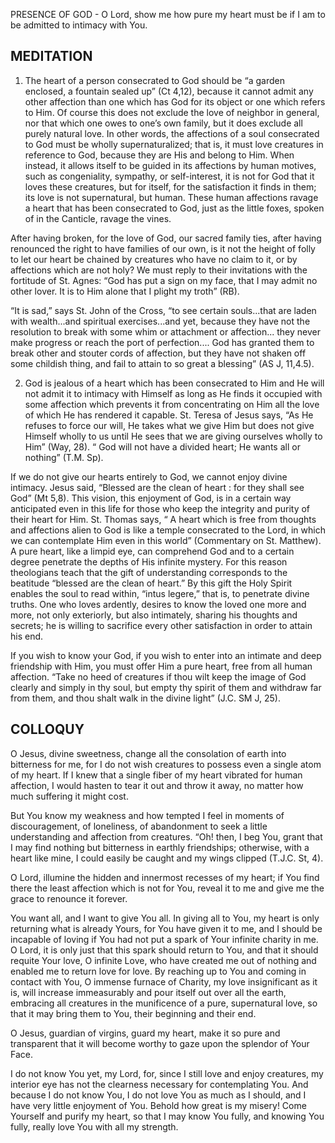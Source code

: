 PRESENCE OF GOD - O Lord, show me how pure my heart must be if I am to be admitted to intimacy with You.

## MEDITATION

1. The heart of a person consecrated to God should be “a garden enclosed, a fountain sealed up” (Ct 4,12), because it cannot admit any other affection than one which has God for its object or one which refers to Him. Of course this does not exclude the love of neighbor in general, nor that which one owes to one’s own family, but it does exclude all purely natural love. In other words, the affections of a soul consecrated to God must be wholly supernaturalized; that is, it must love creatures in reference to God, because they are His and belong to Him. When instead, it allows itself to be guided in its affections by human motives, such as congeniality, sympathy, or self-interest, it is not for God that it loves these creatures, but for itself, for the satisfaction it finds in them; its love is not supernatural, but human. These human affections ravage a heart that has been consecrated to God, just as the little foxes, spoken of in the Canticle, ravage the vines.

After having broken, for the love of God, our sacred family ties, after having renounced the right to have families of our own, is it not the height of folly to let our heart be chained by creatures who have no claim to it, or by affections which are not holy? We must reply to their invitations with the fortitude of St. Agnes: “God has put a sign on my face, that I may admit no other lover. It is to Him alone that I plight my troth” (RB).

“It is sad,” says St. John of the Cross, “to see certain souls...that are laden with wealth...and spiritual exercises...and yet, because they have not the resolution to break with some whim or attachment or affection... they never make progress or reach the port of perfection.... God has granted them to break other and stouter cords of affection, but they have not shaken off some childish thing, and fail to attain to so great a blessing” (AS J, 11,4.5).

2. God is jealous of a heart which has been consecrated to Him and He will not admit it to intimacy with Himself as long as He finds it occupied with some affection which prevents it from concentrating on Him all the love of which He has rendered it capable. St. Teresa of Jesus says, “As He refuses to force our will, He takes what we give Him but does not give Himself wholly to us until He sees that we are giving ourselves wholly to Him” (Way, 28). “ God will not have a divided heart; He wants all or nothing” (T.M. Sp).

If we do not give our hearts entirely to God, we cannot enjoy divine intimacy. Jesus said, “Blessed are the clean of heart : for they shall see God” (Mt 5,8). This vision, this enjoyment of God, is in a certain way anticipated even in this life for those who keep the integrity and purity of their heart for Him. St. Thomas says, “ A heart which is free from thoughts and affections alien to God is like a temple consecrated to the Lord, in which we can contemplate Him even in this world” (Commentary on St. Matthew). A pure heart, like a limpid eye, can comprehend God and to a certain degree penetrate the depths of His infinite mystery. For this reason theologians teach that the gift of understanding corresponds to the beatitude “blessed are the clean of heart.” By this gift the Holy Spirit enables the soul to read within, “intus legere,” that is, to penetrate divine truths. One who loves ardently, desires to know the loved one more and more, not only exteriorly, but also intimately, sharing his thoughts and secrets; he is willing to sacrifice every other satisfaction in order to attain his end.

If you wish to know your God, if you wish to enter into an intimate and deep friendship with Him, you must offer Him a pure heart, free from all human affection. “Take no heed of creatures if thou wilt keep the image of God clearly and simply in thy soul, but empty thy spirit of them and withdraw far from them, and thou shalt walk in the divine light” (J.C. SM J, 25).

## COLLOQUY

O Jesus, divine sweetness, change all the consolation of earth into bitterness for me, for I do not wish creatures to possess even a single atom of my heart. If I knew that a single fiber of my heart vibrated for human affection, I would hasten to tear it out and throw it away, no matter how much suffering it might cost.

But You know my weakness and how tempted I feel in moments of discouragement, of loneliness, of abandonment to seek a little understanding and affection from creatures. “Oh! then, I beg You, grant that I may find nothing but bitterness in earthly friendships; otherwise, with a heart like mine, I could easily be caught and my wings clipped (T.J.C. St, 4).

O Lord, illumine the hidden and innermost recesses of my heart; if You find there the least affection which is not for You, reveal it to me and give me the grace to renounce it forever.

You want all, and I want to give You all. In giving all to You, my heart is only returning what is already Yours, for You have given it to me, and I should be incapable of loving if You had not put a spark of Your infinite charity in me. O Lord, it is only just that this spark should return to You, and that it should requite Your love, O infinite Love, who have created me out of nothing and enabled me to return love for love. By reaching up to You and coming in contact with You, O immense furnace of Charity, my love insignificant as it is, will increase immeasurably and pour itself out over all the earth, embracing all creatures in the munificence of a pure, supernatural love, so that it may bring them to You, their beginning and their end.

O Jesus, guardian of virgins, guard my heart, make it so pure and transparent that it will become worthy to gaze upon the splendor of Your Face.

I do not know You yet, my Lord, for, since I still love and enjoy creatures, my interior eye has not the clearness necessary for  contemplating You. And because I do not know You, I do not love You as much as I should, and I have very little enjoyment of You. Behold how great is my misery! Come Yourself and purify my heart, so that I may know You fully, and knowing You fully, really love You with all my strength.